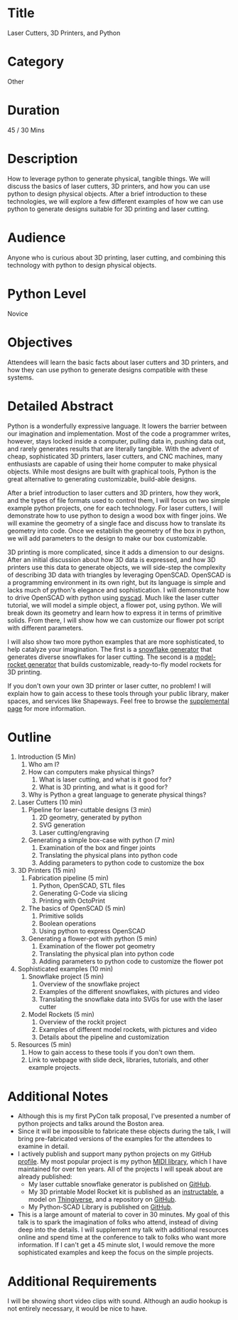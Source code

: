 # Title
Laser Cutters, 3D Printers, and Python

# Category
Other

# Duration
45 / 30 Mins

# Description
How to leverage python to generate physical, tangible things.  We will discuss the basics of laser cutters, 3D printers, and how you can use python to design physical objects.  After a brief introduction to these technologies, we will explore a few different examples of how we can use python to generate designs suitable for 3D printing and laser cutting.

# Audience
Anyone who is curious about 3D printing, laser cutting, and combining this technology with python to design physical objects.

# Python Level
Novice

# Objectives
Attendees will learn the basic facts about laser cutters and 3D printers, and how they can use python to generate designs compatible with these systems.  

# Detailed Abstract
Python is a wonderfully expressive language.  It lowers the barrier between our imagination and implementation.  Most of the code a programmer writes, however, stays locked inside a computer, pulling data in, pushing data out, and rarely generates results that are literally tangible.  With the advent of cheap, sophisticated 3D printers, laser cutters, and CNC machines, many enthusiasts are capable of using their home computer to make physical objects.  While most designs are built with graphical tools, Python is the great alternative to generating customizable, build-able designs.

After a brief introduction to laser cutters and 3D printers, how they work, and the types of file formats used to control them, I will focus on two simple example python projects, one for each technology.  For laser cutters, I will demonstrate how to use python to design a wood box with finger joins.  We will examine the geometry of a single face and discuss how to translate its geometry into code.  Once we establish the geometry of the box in python, we will add parameters to the design to make our box customizable.  

3D printing is more complicated, since it adds a dimension to our designs.  After an initial discussion about how 3D data is expressed, and how 3D printers use this data to generate objects, we will side-step the complexity of describing 3D data with triangles by leveraging OpenSCAD.  OpenSCAD is a programming environment in its own right, but its language is simple and lacks much of python's elegance and sophistication.  I will demonstrate how to drive OpenSCAD with python using [pyscad](https://github.com/vishnubob/pyscad).  Much like the laser cutter tutorial, we will model a simple object, a flower pot, using python.  We will break down its geometry and learn how to express it in terms of primitive solids.  From there, I will show how we can customize our flower pot script with different parameters.

I will also show two more python examples that are more sophisticated, to help catalyze your imagination.  The first is a [snowflake generator](https://github.com/vishnubob/snowflake) that generates diverse snowflakes for laser cutting.  The second is a [model-rocket generator](https://github.com/vishnubob/rockit) that builds customizable, ready-to-fly model rockets for 3D printing.  

If you don't own your own 3D printer or laser cutter, no problem!  I will explain how to gain access to these tools through your public library, maker spaces, and services like Shapeways.  Feel free to browse the [supplemental page](https://github.com/vishnubob/pycon2016) for more information. 

# Outline
1. Introduction (5 Min)
    1. Who am I?
    2. How can computers make physical things?
        1. What is laser cutting, and what is it good for?
        2. What is 3D printing, and what is it good for?
    3. Why is Python a great language to generate physical things?
2. Laser Cutters (10 min)
    1. Pipeline for laser-cuttable designs (3 min)
        1. 2D geometry, generated by python
        2. SVG generation
        3. Laser cutting/engraving
    2. Generating a simple box-case with python (7 min)
        1. Examination of the box and finger joints
        2. Translating the physical plans into python code
        3. Adding parameters to python code to customize the box
3. 3D Printers (15 min)
    1. Fabrication pipeline (5 min)
        1. Python, OpenSCAD, STL files 
        2. Generating G-Code via slicing
        3. Printing with OctoPrint
    2. The basics of OpenSCAD (5 min)
        1. Primitive solids
        2. Boolean operations
        3. Using python to express OpenSCAD
    3. Generating a flower-pot with python (5 min)
        1. Examination of the flower pot geometry
        2. Translating the physical plan into python code
        3. Adding parameters to python code to customize the flower pot
2. Sophisticated examples (10 min)
    1. Snowflake project (5 min)
        1. Overview of the snowflake project
        2. Examples of the different snowflakes, with pictures and video
        3. Translating the snowflake data into SVGs for use with the laser cutter
    2. Model Rockets (5 min)
        1. Overview of the rockit project
        2. Examples of different model rockets, with pictures and video
        3. Details about the pipeline and customization
6. Resources (5 min)
    1. How to gain access to these tools if you don't own them.
    2. Link to webpage with slide deck, libraries, tutorials, and other example projects.

# Additional Notes
* Although this is my first PyCon talk proposal, I've presented a number of python projects and talks around the Boston area.
* Since it will be impossible to fabricate these objects during the talk, I will bring pre-fabricated versions of the examples for the attendees to examine in detail.
* I actively publish and support many python projects on my GitHub [profile](https://github.com/vishnubob).  My most popular project is my python [MIDI library](https://github.com/vishnubob/python-midi), which I have maintained for over ten years.  All of the projects I will speak about are already published:
  * My laser cuttable snowflake generator is published on [GitHub](https://github.com/vishnubob/snowflake).
  * My 3D printable Model Rocket kit is published as an [instructable](http://www.instructables.com/id/Rockit-Model-Rocket-Construction-Kit/), a model on [Thingiverse](http://www.thingiverse.com/thing:262182), and a repository on [GitHub](https://github.com/vishnubob/rockit).
  * My Python-SCAD Library is published on [GitHub](https://github.com/vishnubob/pyscad).
* This is a large amount of material to cover in 30 minutes.  My goal of this talk is to spark the imagination of folks who attend, instead of diving deep into the details.  I will supplement my talk with additional resources online and spend time at the conference to talk to folks who want more information.  If I can't get a 45 minute slot, I would remove the more sophisticated examples and keep the focus on the simple projects.

# Additional Requirements
I will be showing short video clips with sound.  Although an audio hookup is not entirely necessary, it would be nice to have.

